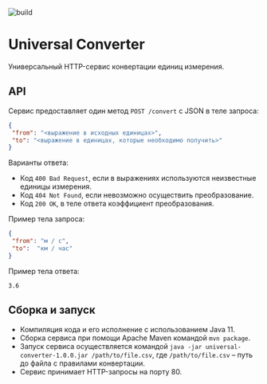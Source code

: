 ![build](https://github.com/mekhnin/universal-converter/actions/workflows/.github/workflows/maven.yml/badge.svg)

# Universal Converter
Универсальный HTTP-сервис конвертации единиц измерения.

## API
Сервис предоставляет один метод `POST /convert` с JSON в теле запроса: 
```json
{
 "from": "<выражение в исходных единицах>",
 "to": "<выражение в единицах, которые необходимо получить>"
}
```

Варианты ответа:
- Код `400 Bad Request`, если в выражениях используются неизвестные единицы измерения.
- Код `404 Not Found`, если невозможно осуществить преобразование.
- Код `200 OK`, в теле ответа коэффициент преобразования.

Пример тела запроса:
```json
{
 "from": "м / с",
 "to":  "км / час"
}
```
Пример тела ответа:
```text
3.6
```

## Сборка и запуск
- Компиляция кода и его исполнение c использованием Java 11.
- Сборка сервиса при помощи Apache Maven командой `mvn package`.
- Запуск сервиса осуществляется командой `java -jar universal-converter-1.0.0.jar /path/to/file.csv`,
где `/path/to/file.csv` – путь до файла с правилами конвертации.
- Сервис принимает HTTP-запросы на порту 80.

